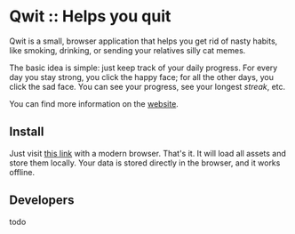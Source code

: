 Qwit :: Helps you quit
======================

Qwit is a small, browser application that helps you get rid of nasty habits, like smoking, drinking, or sending your relatives silly cat memes.

The basic idea is simple: just keep track of your daily progress. For every day you stay strong, you click the happy face; for all the other days, you click the sad face. You can see your progress, see your longest *streak*, etc.

You can find more information on the [website]().

Install
-------

Just visit [this link]() with a modern browser. That's it. It will load all assets and store them locally. Your data is stored directly in the browser, and it works offline.

Developers
----------

todo
